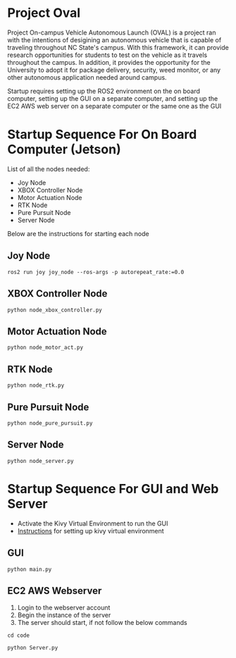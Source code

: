 # Project Oval

Project On-campus Vehicle Autonomous Launch (OVAL) is a project ran with the intentions of desigining an autonomous vehicle that is capable of traveling throughout NC State's campus. With this framework, it can provide research opportunities for students to test on the vehicle as it travels throughout the campus. In addition, it provides the opportunity for the University to adopt it for package delivery, security, weed monitor, or any other autonomous application needed around campus.

Startup requires setting up the ROS2 environment on the on board computer, setting up the GUI on a separate computer, and setting up the EC2 AWS web server on a separate computer or the same one as the GUI

# Startup Sequence For On Board Computer (Jetson)

List of all the nodes needed:
- Joy Node
- XBOX Controller Node
- Motor Actuation Node
- RTK Node
- Pure Pursuit Node
- Server Node

Below are the instructions for starting each node

## Joy Node
```shell
ros2 run joy joy_node --ros-args -p autorepeat_rate:=0.0
```

## XBOX Controller Node
```shell
python node_xbox_controller.py
```

## Motor Actuation Node
```shell
python node_motor_act.py
```

## RTK Node
```shell
python node_rtk.py
```

## Pure Pursuit Node
```shell
python node_pure_pursuit.py
```

## Server Node
```shell
python node_server.py
```

# Startup Sequence For GUI and Web Server

- Activate the Kivy Virtual Environment to run the GUI
- [Instructions](https://kivy.org/doc/stable-2.0.0/gettingstarted/installation.html) for setting up kivy virtual environment

## GUI
```shell
python main.py
```

## EC2 AWS Webserver
1. Login to the webserver account
2. Begin the instance of the server
3. The server should start, if not follow the below commands

```shell
cd code
```
```shell
python Server.py
```




